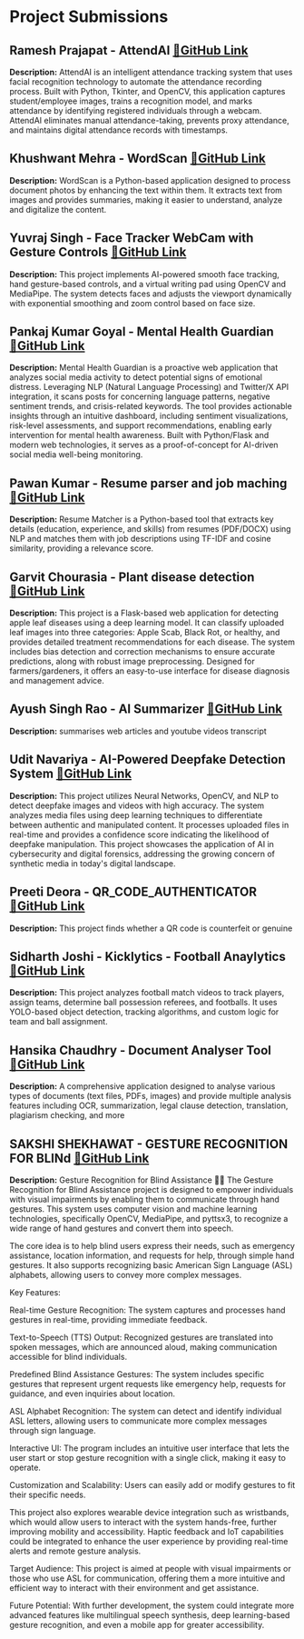 # Project Submissions

## Ramesh Prajapat - AttendAI [🔗GitHub Link](https://github.com/PRAJAPATBOI/AttendAI)

**Description:** AttendAI is an intelligent attendance tracking system that uses facial recognition technology to automate the attendance recording process. Built with Python, Tkinter, and OpenCV, this application captures student/employee images, trains a recognition model, and marks attendance by identifying registered individuals through a webcam. AttendAI eliminates manual attendance-taking, prevents proxy attendance, and maintains digital attendance records with timestamps.

## Khushwant Mehra - WordScan [🔗GitHub Link](https://github.com/This-is-khushwant/WordScan)

**Description:** WordScan is a Python-based application designed to process document photos by enhancing the text within them. It extracts text from images and provides summaries, making it easier to understand, analyze and digitalize the content.

## Yuvraj Singh - Face Tracker WebCam with Gesture Controls [🔗GitHub Link](https://github.com/himeshnama007/WasteClassificationModel)

**Description:** This project implements AI-powered smooth face tracking, hand gesture-based controls, and a virtual writing pad using OpenCV and MediaPipe. The system detects faces and adjusts the viewport dynamically with exponential smoothing and zoom control based on face size.

## Pankaj Kumar Goyal - Mental Health Guardian [🔗GitHub Link](https://github.com/Pankaj4152/Mental-Health-Guardian)

**Description:** Mental Health Guardian is a proactive web application that analyzes social media activity to detect potential signs of emotional distress. Leveraging NLP (Natural Language Processing) and Twitter/X API integration, it scans posts for concerning language patterns, negative sentiment trends, and crisis-related keywords. The tool provides actionable insights through an intuitive dashboard, including sentiment visualizations, risk-level assessments, and support recommendations, enabling early intervention for mental health awareness. Built with Python/Flask and modern web technologies, it serves as a proof-of-concept for AI-driven social media well-being monitoring.

## Pawan Kumar - Resume parser and job maching [🔗GitHub Link](https://github.com/Kpawankumar/Resume-parser-and-job-maching)

**Description:** Resume Matcher is a Python-based tool that extracts key details (education, experience, and skills) from resumes (PDF/DOCX) using NLP and matches them with job descriptions using TF-IDF and cosine similarity, providing a relevance score.

## Garvit Chourasia - Plant disease detection [🔗GitHub Link](https://github.com/garvit1420/Plant-disease-detection)

**Description:** This project is a Flask-based web application for detecting apple leaf diseases using a deep learning model. It can classify uploaded leaf images into three categories: Apple Scab, Black Rot, or healthy, and provides detailed treatment recommendations for each disease. The system includes bias detection and correction mechanisms to ensure accurate predictions, along with robust image preprocessing. Designed for farmers/gardeners, it offers an easy-to-use interface for disease diagnosis and management advice.

## Ayush Singh Rao - AI Summarizer [🔗GitHub Link](https://github.com/Ayush-S-Rao/10_Days-AI-Workshop)

**Description:** summarises web articles and youtube videos transcript

## Udit Navariya - AI-Powered Deepfake Detection System [🔗GitHub Link](https://github.com/udit-gitops/finalkafinal)

**Description:** This project utilizes Neural Networks, OpenCV, and NLP to detect deepfake images and videos with high accuracy. The system analyzes media files using deep learning techniques to differentiate between authentic and manipulated content. It processes uploaded files in real-time and provides a confidence score indicating the likelihood of deepfake manipulation. This project showcases the application of AI in cybersecurity and digital forensics, addressing the growing concern of synthetic media in today's digital landscape.

## Preeti Deora - QR_CODE_AUTHENTICATOR [🔗GitHub Link](https://github.com/Preeti-deora/QR_CODE_AUTHENTICATOR)

**Description:** This project finds whether a QR code is counterfeit or genuine

## Sidharth Joshi - Kicklytics - Football Anaylytics [🔗GitHub Link](https://github.com/sidharth031/Kicklytics31)

**Description:** This project analyzes football match videos to track players, assign teams, determine ball possession referees, and footballs. It uses YOLO-based object detection, tracking algorithms, and custom logic for team and ball assignment.

## Hansika Chaudhry - Document Analyser Tool [🔗GitHub Link](https://github.com/Hansika-codex143/Project.git)

**Description:** A comprehensive application designed to analyse various types of documents (text files, PDFs, images) and provide multiple analysis features including OCR, summarization, legal clause detection, translation, plagiarism checking, and more

## SAKSHI SHEKHAWAT - GESTURE RECOGNITION FOR BLINd [🔗GitHub Link](https://github.com/3003sakshi/main-project)

**Description:** Gesture Recognition for Blind Assistance 👋🤖
The Gesture Recognition for Blind Assistance project is designed to empower individuals with visual impairments by enabling them to communicate through hand gestures. This system uses computer vision and machine learning technologies, specifically OpenCV, MediaPipe, and pyttsx3, to recognize a wide range of hand gestures and convert them into speech.

The core idea is to help blind users express their needs, such as emergency assistance, location information, and requests for help, through simple hand gestures. It also supports recognizing basic American Sign Language (ASL) alphabets, allowing users to convey more complex messages.

Key Features:

Real-time Gesture Recognition: The system captures and processes hand gestures in real-time, providing immediate feedback.

Text-to-Speech (TTS) Output: Recognized gestures are translated into spoken messages, which are announced aloud, making communication accessible for blind individuals.

Predefined Blind Assistance Gestures: The system includes specific gestures that represent urgent requests like emergency help, requests for guidance, and even inquiries about location.

ASL Alphabet Recognition: The system can detect and identify individual ASL letters, allowing users to communicate more complex messages through sign language.

Interactive UI: The program includes an intuitive user interface that lets the user start or stop gesture recognition with a single click, making it easy to operate.

Customization and Scalability: Users can easily add or modify gestures to fit their specific needs.

This project also explores wearable device integration such as wristbands, which would allow users to interact with the system hands-free, further improving mobility and accessibility. Haptic feedback and IoT capabilities could be integrated to enhance the user experience by providing real-time alerts and remote gesture analysis.

Target Audience: This project is aimed at people with visual impairments or those who use ASL for communication, offering them a more intuitive and efficient way to interact with their environment and get assistance.

Future Potential: With further development, the system could integrate more advanced features like multilingual speech synthesis, deep learning-based gesture recognition, and even a mobile app for greater accessibility.

